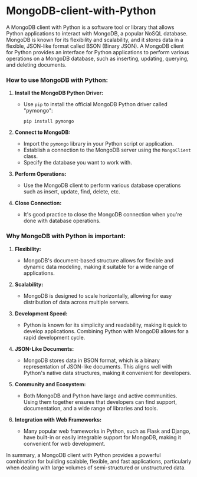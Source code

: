 # MongoDB-client-with-Python

A MongoDB client with Python is a software tool or library that allows Python applications to interact with MongoDB, a popular NoSQL database. MongoDB is known for its flexibility and scalability, and it stores data in a flexible, JSON-like format called BSON (Binary JSON). A MongoDB client for Python provides an interface for Python applications to perform various operations on a MongoDB database, such as inserting, updating, querying, and deleting documents.

### How to use MongoDB with Python:

1. **Install the MongoDB Python Driver:**
   - Use `pip` to install the official MongoDB Python driver called "pymongo":
     ```
     pip install pymongo
     ```

2. **Connect to MongoDB:**
   - Import the `pymongo` library in your Python script or application.
   - Establish a connection to the MongoDB server using the `MongoClient` class.
   - Specify the database you want to work with.


3. **Perform Operations:**
   - Use the MongoDB client to perform various database operations such as insert, update, find, delete, etc.


4. **Close Connection:**
   - It's good practice to close the MongoDB connection when you're done with database operations.


### Why MongoDB with Python is important:

1. **Flexibility:**
   - MongoDB's document-based structure allows for flexible and dynamic data modeling, making it suitable for a wide range of applications.

2. **Scalability:**
   - MongoDB is designed to scale horizontally, allowing for easy distribution of data across multiple servers.

3. **Development Speed:**
   - Python is known for its simplicity and readability, making it quick to develop applications. Combining Python with MongoDB allows for a rapid development cycle.

4. **JSON-Like Documents:**
   - MongoDB stores data in BSON format, which is a binary representation of JSON-like documents. This aligns well with Python's native data structures, making it convenient for developers.

5. **Community and Ecosystem:**
   - Both MongoDB and Python have large and active communities. Using them together ensures that developers can find support, documentation, and a wide range of libraries and tools.

6. **Integration with Web Frameworks:**
   - Many popular web frameworks in Python, such as Flask and Django, have built-in or easily integrable support for MongoDB, making it convenient for web development.

In summary, a MongoDB client with Python provides a powerful combination for building scalable, flexible, and fast applications, particularly when dealing with large volumes of semi-structured or unstructured data.